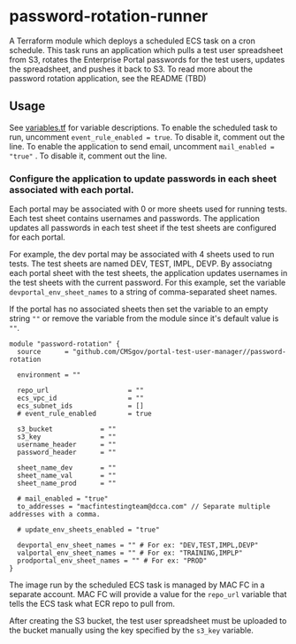 # password-rotation-runner

A Terraform module which deploys a scheduled ECS task on a cron schedule.  This task runs an application which pulls a test user spreadsheet from S3, rotates the Enterprise Portal passwords for the test users, updates the spreadsheet, and pushes it back to S3. To read more about the password rotation application, see the README (TBD)

## Usage
See [variables.tf](variables.tf) for variable descriptions.
To enable the scheduled task to run, uncomment `event_rule_enabled = true`. To disable it, comment out the line.
To enable the application to send email, uncomment `mail_enabled = "true"` . To disable it, comment out the line.

### Configure the application to update passwords in each sheet associated with each portal.
Each portal may be associated with 0 or more sheets used for running tests. Each test sheet contains usernames and passwords. The application updates all passwords in each test sheet if the test sheets are configured for each portal.

For example, the dev portal may be associated with 4 sheets used to run tests. The test sheets are named
DEV, TEST, IMPL, DEVP. By associatng each portal sheet with the test sheets, the application updates usernames in the test sheets with the current password.
For this example, set the variable `devportal_env_sheet_names` to a string of comma-separated sheet names.

If the portal has no associated sheets then set the variable to an empty string `""` or remove the variable from the module since it's default value is `""`.
```
module "password-rotation" {
  source      = "github.com/CMSgov/portal-test-user-manager//password-rotation
  
  environment = ""

  repo_url                    = "" 
  ecs_vpc_id                  = "" 
  ecs_subnet_ids              = []
  # event_rule_enabled        = true

  s3_bucket            = ""
  s3_key               = ""
  username_header      = ""
  password_header      = ""

  sheet_name_dev       = ""
  sheet_name_val       = ""
  sheet_name_prod      = ""

  # mail_enabled = "true"
  to_addresses = "macfintestingteam@dcca.com" // Separate multiple addresses with a comma.

  # update_env_sheets_enabled = "true"

  devportal_env_sheet_names = "" # For ex: "DEV,TEST,IMPL,DEVP"
  valportal_env_sheet_names = "" # For ex: "TRAINING,IMPLP"
  prodportal_env_sheet_names = "" # For ex: "PROD"
}
```

The image run by the scheduled ECS task is managed by MAC FC in a separate account.  MAC FC will provide a value for the `repo_url` variable that tells the ECS task what ECR repo to pull from. 

After creating the S3 bucket, the test user spreadsheet must be uploaded to the bucket manually using the key specified by the `s3_key` variable.